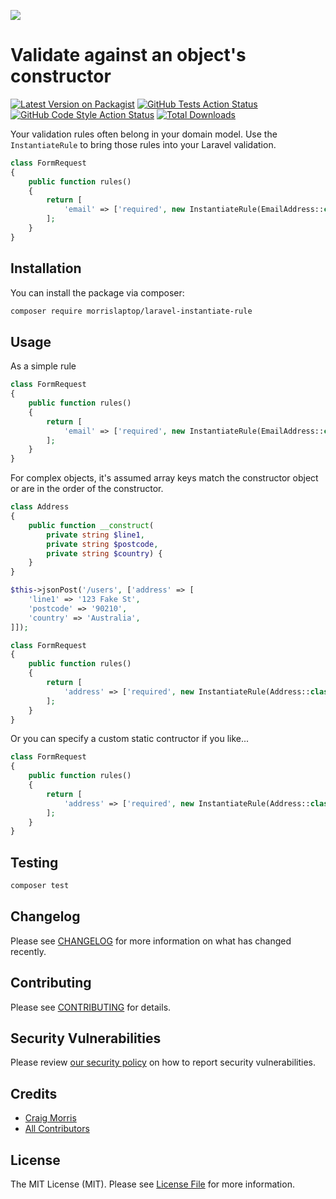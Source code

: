 
[<img src="https://github-ads.s3.eu-central-1.amazonaws.com/support-ukraine.svg?t=1" />](https://supportukrainenow.org)

# Validate against an object's constructor

[![Latest Version on Packagist](https://img.shields.io/packagist/v/morrislaptop/laravel-instantiate-rule.svg?style=flat-square)](https://packagist.org/packages/morrislaptop/laravel-instantiate-rule)
[![GitHub Tests Action Status](https://img.shields.io/github/workflow/status/morrislaptop/laravel-instantiate-rule/run-tests?label=tests)](https://github.com/morrislaptop/laravel-instantiate-rule/actions?query=workflow%3Arun-tests+branch%3Amain)
[![GitHub Code Style Action Status](https://img.shields.io/github/workflow/status/morrislaptop/laravel-instantiate-rule/Fix%20PHP%20code%20style%20issues?label=code%20style)](https://github.com/morrislaptop/laravel-instantiate-rule/actions?query=workflow%3A"Fix+PHP+code+style+issues"+branch%3Amain)
[![Total Downloads](https://img.shields.io/packagist/dt/morrislaptop/laravel-instantiate-rule.svg?style=flat-square)](https://packagist.org/packages/morrislaptop/laravel-instantiate-rule)

Your validation rules often belong in your domain model. Use the `InstantiateRule` to bring those rules
into your Laravel validation. 

```php
class FormRequest 
{
    public function rules()
    {
        return [
            'email' => ['required', new InstantiateRule(EmailAddress::class)]
        ];
    }
}
```

## Installation

You can install the package via composer:

```bash
composer require morrislaptop/laravel-instantiate-rule
```

## Usage

As a simple rule

```php
class FormRequest 
{
    public function rules()
    {
        return [
            'email' => ['required', new InstantiateRule(EmailAddress::class)]
        ];
    }
}
```

For complex objects, it's assumed array keys match the constructor object or are in the order of the constructor.

```php
class Address
{
    public function __construct(
        private string $line1, 
        private string $postcode, 
        private string $country) {
    }
}

$this->jsonPost('/users', ['address' => [
    'line1' => '123 Fake St',
    'postcode' => '90210',
    'country' => 'Australia',
]]);
```

```php
class FormRequest 
{
    public function rules()
    {
        return [
            'address' => ['required', new InstantiateRule(Address::class)]
        ];
    }
}
```

Or you can specify a custom static contructor if you like...

```php
class FormRequest 
{
    public function rules()
    {
        return [
            'address' => ['required', new InstantiateRule(Address::class, 'createForValidation')]
        ];
    }
}
```

## Testing

```bash
composer test
```

## Changelog

Please see [CHANGELOG](CHANGELOG.md) for more information on what has changed recently.

## Contributing

Please see [CONTRIBUTING](https://github.com/morrislaptop/.github/blob/main/CONTRIBUTING.md) for details.

## Security Vulnerabilities

Please review [our security policy](../../security/policy) on how to report security vulnerabilities.

## Credits

- [Craig Morris](https://github.com/morrislaptop)
- [All Contributors](../../contributors)

## License

The MIT License (MIT). Please see [License File](LICENSE.md) for more information.
